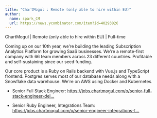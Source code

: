 ```yaml
---
title: "ChartMogul : Remote (only able to hire within EU)"
author:
  name: spark_CM
  url: https://news.ycombinator.com/item?id=40293826
---
```

ChartMogul | Remote (only able to hire within EU) | Full-time

Coming up on our 10th year, we&#x27;re building the leading Subscription Analytics Platform for growing SaaS businesses. We&#x27;re a remote-first company with 66 team members across 23 different countries. Profitable and self-sustaining since our seed funding.

Our core product is a Ruby on Rails backend with Vue.js and TypeScript frontend. Postgres serves most of our database needs along with a Snowflake data warehouse. We&#x27;re on AWS using Docker and Kubernetes.

- Senior Full Stack Engineer: <a href="https:&#x2F;&#x2F;jobs.chartmogul.com&#x2F;o&#x2F;senior-full-stack-engineer-delta-team-eusouth-korea-2" rel="nofollow">https:&#x2F;&#x2F;jobs.chartmogul.com&#x2F;o&#x2F;senior-full-stack-engineer-del...</a>

- Senior Ruby Engineer, Integrations Team: <a href="https:&#x2F;&#x2F;jobs.chartmogul.com&#x2F;o&#x2F;senior-engineer-integrations-team-eu" rel="nofollow">https:&#x2F;&#x2F;jobs.chartmogul.com&#x2F;o&#x2F;senior-engineer-integrations-t...</a>
